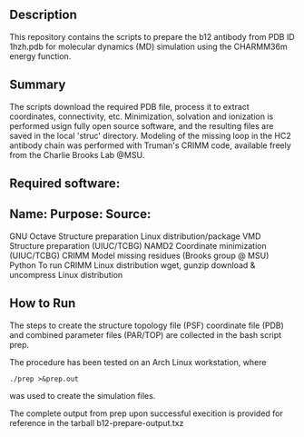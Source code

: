 
## Description

 This repository contains the scripts to prepare the b12 antibody from
PDB ID 1hzh.pdb for molecular dynamics (MD) simulation using the
CHARMM36m energy function.

## Summary  

The scripts download the required PDB file, process it to extract
coordinates, connectivity, etc. Minimization, solvation and ionization
is performed usign fully open source software, and the resulting files
are saved in the local 'struc' directory. Modeling of the missing loop
in the HC2 antibody chain was performed with Truman's CRIMM code,
available freely from the Charlie Brooks Lab @MSU.

## Required software:
 Name:		Purpose:		Source:
 -----------------------------------------------------------------
 GNU Octave	Structure preparation	Linux distribution/package
 VMD		Structure preparation	(UIUC/TCBG)
 NAMD2		Coordinate minimization	(UIUC/TCBG)
 CRIMM		Model missing residues	(Brooks group @ MSU)
 Python		To run CRIMM		Linux distribution
 wget, gunzip	download & uncompress	Linux distribution

## How to Run

The steps to create the structure topology file (PSF) coordinate file
(PDB) and combined parameter files (PAR/TOP) are collected in the bash
script prep.

The procedure has been tested on an Arch Linux workstation, where

`./prep >&prep.out`

was used to create the simulation files. 

The complete output from prep upon successful execition is
provided for reference in the tarball b12-prepare-output.txz
